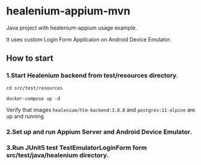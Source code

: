 # healenium-appium-mvn
Java project with healenium-appium usage example.

It uses custom Login Form Applicaion on Android Device Emulator.

## How to start
### 1.Start Healenium backend from test/resources directory.

```cd src/test/resources```

```docker-compose up -d```

Verify that images ```healenium/hlm-backend:3.0.8``` and ```postgres:11-alpine``` are up and running

### 2.Set up and run Appium Server and Android Device Emulator.

### 3.Run JUnit5 test TestEmulatorLoginForm form src/test/java/healenium directory.
